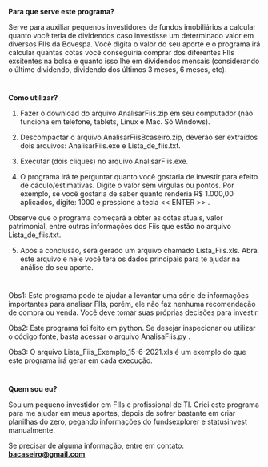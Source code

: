 <b>Para que serve este programa?</b>

Serve para auxiliar pequenos investidores de fundos imobiliários a calcular quanto você teria de dividendos caso investisse um determinado valor
em diversos FIIs da Bovespa. Você digita o valor do seu aporte e o programa irá calcular quantas cotas você conseguiria comprar dos diferentes FIIs exsitentes na bolsa e quanto isso lhe em dividendos mensais (considerando o último dividendo, dividendo dos últimos 3 meses, 6 meses, etc).

<h1> </h1>


<b>Como utilizar?</b>

1) Fazer o download do arquivo AnalisarFiis.zip em seu computador (não funciona em telefone, tablets, Linux e Mac. Só Windows).

2) Descompactar o arquivo AnalisarFiisBcaseiro.zip, deverão ser extraídos dois arquivos: AnalisarFiis.exe e Lista_de_fiis.txt.

3) Executar (dois cliques) no arquivo AnalisarFiis.exe. 

4) O programa irá te perguntar quanto você gostaria de investir para efeito de cáculo/estimativas. Digite o valor sem vírgulas ou pontos.
Por exemplo, se você gostaria de saber quanto renderia R$ 1.000,00 aplicados, digite: 1000 e pressione a tecla << ENTER >> .

Observe que o programa começará a obter as cotas atuais, valor patrimonial, entre outras informações dos Fiis que estão no arquivo Lista_de_fiis.txt.

5) Após a conclusão, será gerado um arquivo chamado Lista_Fiis.xls. Abra este arquivo e nele você terá os dados principais para te ajudar na 
análise do seu aporte.

<h1> </h1>

Obs1: Este programa pode te ajudar a levantar uma série de informações importantes para analisar FIIs, porém, ele não faz nenhuma recomendação de compra ou venda. Você deve tomar suas próprias decisões para investir.

Obs2: Este programa foi feito em python. Se desejar inspecionar ou utilizar o código fonte, basta acessar o arquivo AnalisaFiis.py .

Obs3: O arquivo Lista_Fiis_Exemplo_15-6-2021.xls é um exemplo do que este programa irá gerar em cada execução.

<h1> </h1>
<b>Quem sou eu?</b>
  
Sou um pequeno investidor em FIIs e profissional de TI. Criei este programa para me ajudar em meus aportes, depois de sofrer bastante em criar planilhas do zero, pegando informações do fundsexplorer e statusinvest manualmente.
  
<b></b>
Se precisar de alguma informação, entre em contato: <b>bacaseiro@gmail.com</b>
  
